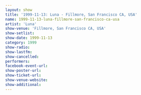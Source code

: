 ```yaml
---
layout: show
title: '1999-11-13: Luna - Fillmore, San Francisco CA, USA'
name: 1999-11-13-luna-fillmore-san-francisco-ca-usa
artist: 'Luna'
show-venue: 'Fillmore, San Francisco CA, USA'
show-setlist: 
show-date: 1999-11-13
category: 1999
show-radio: 
show-lastfm: 
show-cancelled: 
performers: 
facebook-event-url: 
show-poster-url: 
show-ticket-url: 
show-venue-website: 
show-additional: 
---
```


